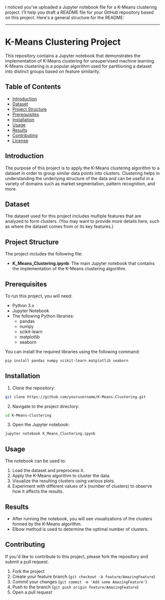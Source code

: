 I noticed you've uploaded a Jupyter notebook file for a K-Means clustering project. I'll help you draft a README file for your GitHub repository based on this project. Here's a general structure for the README:

---

# K-Means Clustering Project

This repository contains a Jupyter notebook that demonstrates the implementation of K-Means clustering for unsupervised machine learning. K-Means clustering is a popular algorithm used for partitioning a dataset into distinct groups based on feature similarity.

## Table of Contents
- [Introduction](#introduction)
- [Dataset](#dataset)
- [Project Structure](#project-structure)
- [Prerequisites](#prerequisites)
- [Installation](#installation)
- [Usage](#usage)
- [Results](#results)
- [Contributing](#contributing)
- [License](#license)

## Introduction

The purpose of this project is to apply the K-Means clustering algorithm to a dataset in order to group similar data points into clusters. Clustering helps in understanding the underlying structure of the data and can be useful in a variety of domains such as market segmentation, pattern recognition, and more.

## Dataset

The dataset used for this project includes multiple features that are analyzed to form clusters. (You may want to provide more details here, such as where the dataset comes from or its key features.)

## Project Structure

The project includes the following file:
- **K_Means_Clustering.ipynb**: The main Jupyter notebook that contains the implementation of the K-Means clustering algorithm.

## Prerequisites

To run this project, you will need:
- Python 3.x
- Jupyter Notebook
- The following Python libraries:
  - pandas
  - numpy
  - scikit-learn
  - matplotlib
  - seaborn

You can install the required libraries using the following command:

```bash
pip install pandas numpy scikit-learn matplotlib seaborn
```

## Installation

1. Clone the repository:

```bash
git clone https://github.com/yourusername/K-Means-Clustering.git
```

2. Navigate to the project directory:

```bash
cd K-Means-Clustering
```

3. Open the Jupyter notebook:

```bash
jupyter notebook K_Means_Clustering.ipynb
```

## Usage

The notebook can be used to:
1. Load the dataset and preprocess it.
2. Apply the K-Means algorithm to cluster the data.
3. Visualize the resulting clusters using various plots.
4. Experiment with different values of `k` (number of clusters) to observe how it affects the results.

## Results

- After running the notebook, you will see visualizations of the clusters formed by the K-Means algorithm.
- Elbow method is used to determine the optimal number of clusters.

## Contributing

If you'd like to contribute to this project, please fork the repository and submit a pull request.

1. Fork the project
2. Create your feature branch (`git checkout -b feature/AmazingFeature`)
3. Commit your changes (`git commit -m 'Add some AmazingFeature'`)
4. Push to the branch (`git push origin feature/AmazingFeature`)
5. Open a pull request
